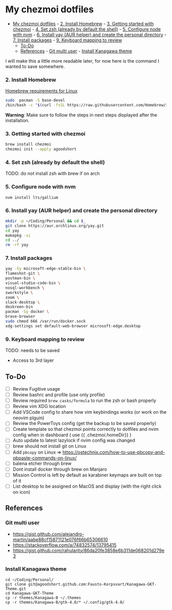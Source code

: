 # My chezmoi dotfiles

<!--toc:start-->

- [My chezmoi dotfiles](#my-chezmoi-dotfiles) - [2. Install Homebrew](#2-install-homebrew) - [3. Getting started with chezmoi](#3-getting-started-with-chezmoi) - [4. Set zsh (already by default the shell)](#4-set-zsh-already-by-default-the-shell) - [5. Configure node with nvm](#5-configure-node-with-nvm) - [6. Install yay (AUR helper) and create the personal directory](#6-install-yay-aur-helper-and-create-the-personal-directory) - [7. Install packages](#7-install-packages) - [9. Keyboard mapping to review](#9-keyboard-mapping-to-review)
  - [To-Do](#to-do)
  - [References](#references) - [Git multi user](#git-multi-user) - [Install Kanagawa theme](#install-kanagawa-theme)
  <!--toc:end-->

I will make this a little more readable later, for now here is the command I wanted to save somewhere.

### 2. Install Homebrew

[Homebrew requirements for Linux](https://docs.brew.sh/Homebrew-on-Linux#requirements)

```sh
sudo  pacman -S base-devel
/bin/bash -c "$(curl -fsSL https://raw.githubusercontent.com/Homebrew/install/HEAD/install.sh)"
```

**Warning**: Make sure to follow the steps in next steps displayed after the installation.

### 3. Getting started with chezmoi

```sh
brew install chezmoi
chezmoi init --apply agoodshort
```

### 4. Set zsh (already by default the shell)

TODO: do not install zsh with brew if on arch

### 5. Configure node with nvm

```
nvm install lts/gallium
```

### 6. Install yay (AUR helper) and create the personal directory

```sh
mkdir -p ~/Coding/Personal && cd $_
git clone https://aur.archlinux.org/yay.git
cd yay
makepkg -si
cd ../
rm -rf yay
```

### 7. Install packages

```sh
yay -Sy microsoft-edge-stable-bin \
flameshot-git \
postman-bin \
visual-studio-code-bin \
nosql-workbench \
sworkstyle \
zoom \
slack-desktop \
deskreen-bin
pacman -Sy docker \
brave-browser
sudo chmod 666 /var/run/docker.sock
xdg-settings set default-web-browser microsoft-edge.desktop
```

### 9. Keyboard mapping to review

TODO: needs to be saved

- Access to 3rd layer

## To-Do

- [ ] Review Fugitive usage
- [ ] Review bashrc and profile (use only profile)
- [ ] Review required `brew casks/formula` to run the zsh or bash properly
- [ ] Review vim XDG location
- [ ] Add VSCode config to share how vim keybindings works (or work on the neovim plguin)
- [ ] Review the PowerToys config (get the backup to be saved properly)
- [ ] Create template so that chezmoi points correctly to dotfiles and nvim config when in dashboard ( use {{ .chezmoi.homeDir}} )
- [ ] Auto update to latest lazylock if nvim config was changed
- [ ] brew should not install git on Linux
- [ ] Add `pbcopy` on Linux => https://ostechnix.com/how-to-use-pbcopy-and-pbpaste-commands-on-linux/
- [ ] balena etcher through brew
- [ ] Dont install docker through brew on Manjaro
- [ ] Mission Control is left by default as karabiner keymaps are built on top of it
- [ ] List desktop to be assigned on MacOS and display (with the right click on icon)

## References

### Git multi user

- https://gist.github.com/alejandro-martin/aabe88cf15871121e076f66b65306610
- https://stackoverflow.com/a/74832574/13795415
- https://gist.github.com/rahularity/86da20fe3858e6b311de068201d279e3

### Install Kanagawa theme

```
cd ~/Coding/Personal/
git clone git@agoodshort.github.com:Fausto-Korpsvart/Kanagawa-GKT-Theme.git
cd Kanagawa-GKT-Theme
cp -r themes/Kanagawa-B ~/.themes
cp -r themes/Kanagawa-B/gtk-4.0/* ~/.config/gtk-4.0/
```

